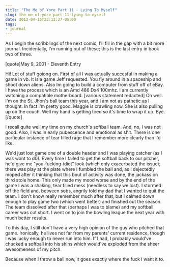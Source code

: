 ```yaml
---
title: "The Me of Yore Part 11 - Lying To Myself"
slug: the-me-of-yore-part-11-lying-to-myself
date: 2012-04-15T23:12:27-05:00
tags:
- journal
---
```

As I begin the scribblings of the next comic, I'll fill in the gap with a bit more journal. Incidentally, I'm running out of these; this is the last entry in book two of three.

[quote]May 9, 2001 - Eleventh Entry

Hi! Lot of stuff goiong on. First of all I was actually succesful in making a game in vb. It is a game Jeff requested. You fly around in a spaceship and shoot down aliens. Also Im going to build a computer from stuff off of eBay. I have the process which is an Amd 486 Dx4 100mhz. I am currently watching a compatible motherboard. [various statement redacted] Oh well. I'm on the St. Jhon's ball team this year, and I am not as pathetic as I thought. In fact i'm pretty good. Maggie is crawling now. She is also pulling up on the couch. Well my hand is getting tired so it's time to wrap it up. Bye.[/quote]

I recall quite well my time on my church's softball team. And, no, I was not good. Also, I was in early pubescence and emotional as shit. There is one particular instance of tear filled rage that I remember more clearly than I'd like.

We'd just lost game one of a double header and I was playing catcher (as I was wont to d0). Every time I failed to get the softball back to our pitcher, he'd give me "you-fucking-idiot" look (which only exacerbated the issue); there was play at the plate where I fumbled the ball and, as I dejectedly moped after it thinking that this bout of activity was done, the jackass on third stole home. This only made my mood worse and by the end of the game I was a shaking, tear filled mess (needless to say we lost). I stormed off the field and, between sobs, angrily told my dad that I wanted to quit the team. I don't know really remember much after that, but I calmed down enough to play game two (which went better) and finished out the season. The team dissolved after that (perhaps I was to blame) and my softball career was cut short. I went on to join the bowling league the next year with much better results.

To this day, I still don't have a very high opinion of the guy who pitched that game. Ironically, he lives not far from my parents' current residence, though I was lucky enough to never run into him. If I had, I probably would've chucked a softball into his shins which would've exploded from the sheer awesomeness of my pitch.

Because when I throw a ball now, it goes exactly where the fuck I want it to.
